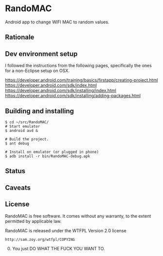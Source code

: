RandoMAC
========

Android app to change WIFI MAC to random values.

Rationale
---------

Dev environment setup
---------------------

I followed the instructions from the following pages, specifically the ones for
a non-Eclipse setup on OSX.

https://developer.android.com/training/basics/firstapp/creating-project.html
https://developer.android.com/sdk/index.html
https://developer.android.com/sdk/installing/index.html
https://developer.android.com/sdk/installing/adding-packages.html

Building and installing
-----------------------

```
$ cd ~/src/RandoMAC/
# Start emulator
$ android avd & 

# Build the project.
$ ant debug

# Install on emulator (or plugged in phone)
$ adb install -r bin/RandoMAC-debug.apk

```

Status
------

Caveats
-------

License
-------

RandoMAC is free software. It comes without any warranty, to the extent
permitted by applicable law.

RandoMAC is released under the WTFPL Version 2.0 license 

    http://sam.zoy.org/wtfpl/COPYING

0. You just DO WHAT THE FUCK YOU WANT TO.

